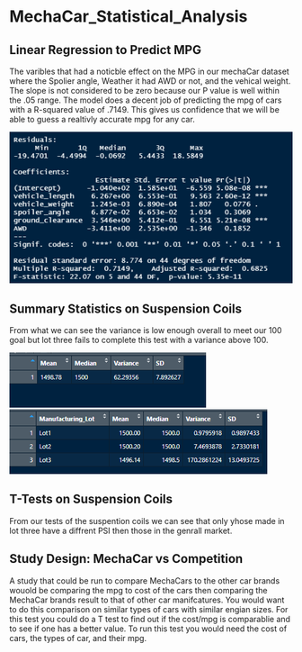 # MechaCar_Statistical_Analysis

## Linear Regression to Predict MPG
The varibles that had a noticble effect on the MPG in our mechaCar dataset where the Spolier angle, Weather it had AWD or not, and the vehical weight. The slope is not considered to be zero because our P value is well within the .05 range. The model does a decent job of predicting the mpg of cars with a R-squared value of .7149. This gives us confidence that we will be able to guess a realtivly accurate mpg for any car.

![linear regression](https://github.com/Louis-E-Martin/MechaCar_Statistical_Analysis/blob/main/liner_regression.PNG)

## Summary Statistics on Suspension Coils
From what we can see the variance is low enough overall to meet our 100 goal but lot three fails to complete this test with a variance above 100.


![Total_Summary](https://github.com/Louis-E-Martin/MechaCar_Statistical_Analysis/blob/main/Total_summary.PNG)
![Lot Summary](https://github.com/Louis-E-Martin/MechaCar_Statistical_Analysis/blob/main/lot_summary.PNG)

## T-Tests on Suspension Coils
From our tests of the suspention coils we can see that only yhose made in lot three have a diffrent PSI then those in the genrall market.

## Study Design: MechaCar vs Competition
A study that could be run to compare MechaCars to the other car brands wouold be comparing the mpg to cost of the cars then comparing the MechaCar brands result to that of other car manifcatures. You would want to do this comparison on similar types of cars with similar engian sizes. For this test you could do a T test to find out if the cost/mpg is comparablie and to see if one has a better value. To run this test you would need the cost of cars, the types of car, and their mpg.

